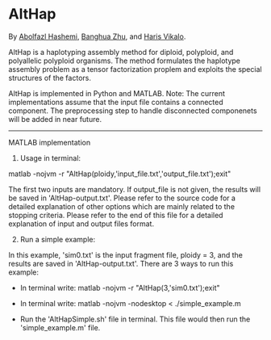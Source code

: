 # AltHap
By [Abolfazl Hashemi](https://www.linkedin.com/in/abolfazlh/), [Banghua Zhu](https://github.com/13aeon), and [Haris Vikalo](http://users.ece.utexas.edu/~hvikalo/).

AltHap is a haplotyping assembly method for diploid, polyploid, and polyallelic polyploid organisms. The method formulates the haplotype assembly problem as a tensor factorization proplem and exploits the special structures of the factors.

AltHap is implemented in Python and MATLAB. 
Note: The current implementations assume that the input file contains a connected component. The preprocessing step to handle disconnected componenets will be added in near future.


------------------------------------------------------------------------------------------------
MATLAB implementation

1. Usage in terminal:

matlab -nojvm -r "AltHap(ploidy,'input_file.txt','output_file.txt');exit"

The first two inputs are mandatory. If output_file is not given, the results will be saved in 'AltHap-output.txt'.
Please refer to the source code for a detailed explanation of other options which are mainly related to the stopping criteria.
Please refer to the end of this file for a detailed explanation of input and output files format.



2. Run a simple example:

In this example, 'sim0.txt' is the input fragment file, ploidy = 3, and the results are saved in 'AltHap-output.txt'. 
There are 3 ways to run this example:

- In terminal write: matlab -nojvm -r "AltHap(3,'sim0.txt');exit"

- In terminal write: matlab -nojvm -nodesktop < ./simple_example.m

- Run the 'AltHapSimple.sh' file in terminal. This file would then run the 'simple_example.m' file.
